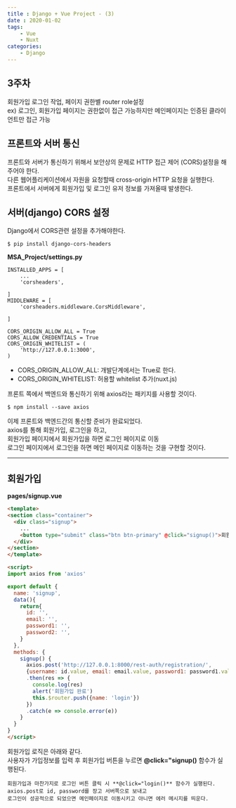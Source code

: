 ```yaml
---
title : Django + Vue Project - (3)
date : 2020-01-02
tags:
    - Vue
    - Nuxt
categories:
    - Django
---
```


## 3주차
회원가입 로그인 작업, 페이지 권한별 router role설정  
ex) 로그인, 회원가입 페이지는 권한없이 접근 가능하지만 메인페이지는 인증된 클라이언트만 접근 가능


## 프론트와 서버 통신
프론트와 서버가 통신하기 위해서 보안상의 문제로 HTTP 접근 제어 (CORS)설정을 해주어야 한다.  
다른 웹어플리케이션에서 자원을 요청할때 cross-origin HTTP 요청을 실행한다.  
프론트에서 서버에게 회원가입 및 로그인 유저 정보를 가져올때 발생한다.  

## 서버(django) CORS 설정
Django에서 CORS관련 설정을 추가해야한다.  
```shell
$ pip install django-cors-headers
```  

**MSA_Project/settings.py**
```
INSTALLED_APPS = [
    ...
    'corsheaders',

] 
MIDDLEWARE = [
    'corsheaders.middleware.CorsMiddleware',

]

CORS_ORIGIN_ALLOW_ALL = True
CORS_ALLOW_CREDENTIALS = True
CORS_ORIGIN_WHITELIST = (
    'http://127.0.0.1:3000',
)
```  
- CORS_ORIGIN_ALLOW_ALL: 개발단계에서는 True로 한다.  
- CORS_ORIGIN_WHITELIST: 허용할 whitelist 추가(nuxt.js)  


프론트 쪽에서 백엔드와 통신하기 위해 axios라는 패키지를 사용할 것이다.  
```shell
$ npm install --save axios
```  

이제 프론트와 백엔드간의 통신할 준비가 완료되었다.  
axios를 통해 회원가입, 로그인을 하고,  
회원가입 페이지에서 회원가입을 하면 로그인 페이지로 이동  
로그인 페이지에서 로그인을 하면 메인 페이지로 이동하는 것을 구현할 것이다.  
***  

## 회원가입
**pages/signup.vue**  

```html
<template>
<section class="container">
  <div class="signup">
    ...
    <button type="submit" class="btn btn-primary" @click="signup()">회원가입</button>
  </div>
</section>
</template>

<script>
import axios from 'axios'

export default {
  name: 'signup',
  data(){
    return{
      id: '',
      email: '',
      password1: '',
      password2: '',
    }
  },
  methods: {
    signup() {
      axios.post('http://127.0.0.1:8000/rest-auth/registration/', 
      {username: id.value, email: email.value, password1: password1.value, password2:password2.value})
      .then(res => {
        console.log(res)
        alert('회원가입 완료')
        this.$router.push({name: 'login'})
      })
      .catch(e => console.error(e))
    }
  }
}
</script>
```    
회원가입 로직은 아래와 같다.  
사용자가 가입정보를 입력 후 회원가입 버튼을 누르면 **@click="signup()** 함수가 실행된다.  
<script>태크 안에 methods 부분에 signup() 함수가 구현되어 있는데  
axios.post를 통해 입력받은 회원 정보를 장고 서버쪽으로 날려준다.  
장고 서버쪽에서 오는 응답은 console.log(res)로 확인 가능하다.  
회원가입이 되었으면 회원가입이 되었다는 알림을 띄우고 로그인 페이지로 이동시킨다.  
회원가입 실패 시 에러 로그를 띄운다.  

<br>  
## 로그인
**pages/login.vue**  

```html
<template>
<section class="container">
  <div class="login">
    ...
    <button type="submit" class="btn btn-primary" @click="login()">로그인</button>
    <p>계정이 없으신가요? <nuxt-link to="/signup">회원가입하러 가기</nuxt-link></p>
  </div>
</section>
</template>

<script>
import axios from 'axios'

export default {
  name: 'login',
  data(){
    return{
      token: ''
    }
  },
  methods: {
    login() {
      axios.post('http://127.0.0.1:8000/rest-auth/login/', {username: id.value, password: password.value})
      .then(res=>{
        console.log(res)        
        this.$router.push({ name: 'index'})
        })
    .catch(e => {
      console.error(e)
      alert('존재하지 않는 ID이거나 ID, password를 잘못 입력하셨습니다.')
      })
    }
  }
}
</script>
```  
회원가입과 마찬가지로 로그인 버튼 클릭 시 **@click="login()** 함수가 실행된다.    
axios.post로 id, password를 장고 서버쪽으로 보내고  
로그인이 성공적으로 되었으면 메인페이지로 이동시키고 아니면 에러 메시지를 띄운다.  

